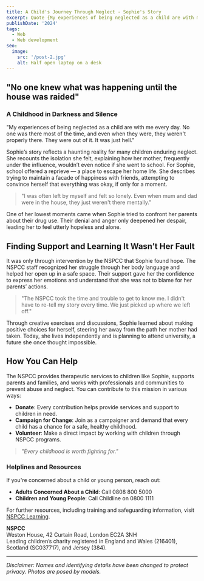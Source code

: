 ```yaml
---
title: A Child's Journey Through Neglect - Sophie's Story
excerpt: Quote {My experiences of being neglected as a child are with me every day. No one was there most of the time, and even when they were, they weren't properly there. They were out of it. It was just hell.}
publishDate: '2024'
tags:
  - Web
  - Web development
seo:
  image:
    src: '/post-2.jpg'
    alt: Half open laptop on a desk
---
```


## "No one knew what was happening until the house was raided"

### A Childhood in Darkness and Silence

"My experiences of being neglected as a child are with me every day. No one was there most of the time, and even when they were, they weren't properly there. They were out of it. It was just hell."

Sophie’s story reflects a haunting reality for many children enduring neglect. She recounts the isolation she felt, explaining how her mother, frequently under the influence, wouldn’t even notice if she went to school. For Sophie, school offered a reprieve — a place to escape her home life. She describes trying to maintain a facade of happiness with friends, attempting to convince herself that everything was okay, if only for a moment.

> "I was often left by myself and felt so lonely. Even when mum and dad were in the house, they just weren't there mentally."

One of her lowest moments came when Sophie tried to confront her parents about their drug use. Their denial and anger only deepened her despair, leading her to feel utterly hopeless and alone.

## Finding Support and Learning It Wasn’t Her Fault

It was only through intervention by the NSPCC that Sophie found hope. The NSPCC staff recognized her struggle through her body language and helped her open up in a safe space. Their support gave her the confidence to express her emotions and understand that she was not to blame for her parents’ actions.

> "The NSPCC took the time and trouble to get to know me. I didn't have to re-tell my story every time. We just picked up where we left off."

Through creative exercises and discussions, Sophie learned about making positive choices for herself, steering her away from the path her mother had taken. Today, she lives independently and is planning to attend university, a future she once thought impossible.

## How You Can Help

The NSPCC provides therapeutic services to children like Sophie, supports parents and families, and works with professionals and communities to prevent abuse and neglect. You can contribute to this mission in various ways:

- **Donate**: Every contribution helps provide services and support to children in need.
- **Campaign for Change**: Join as a campaigner and demand that every child has a chance for a safe, healthy childhood.
- **Volunteer**: Make a direct impact by working with children through NSPCC programs.

> _"Every childhood is worth fighting for."_

### Helplines and Resources

If you're concerned about a child or young person, reach out:

- **Adults Concerned About a Child**: Call 0808 800 5000
- **Children and Young People**: Call Childline on 0800 1111

For further resources, including training and safeguarding information, visit [NSPCC Learning](https://learning.nspcc.org.uk).

**NSPCC**  
Weston House, 42 Curtain Road, London EC2A 3NH  
Leading children’s charity registered in England and Wales (216401), Scotland (SC037717), and Jersey (384).

---
*Disclaimer: Names and identifying details have been changed to protect privacy. Photos are posed by models.*
